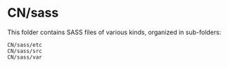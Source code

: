 # CN/sass

This folder contains SASS files of various kinds, organized in sub-folders:

    CN/sass/etc
    CN/sass/src
    CN/sass/var
